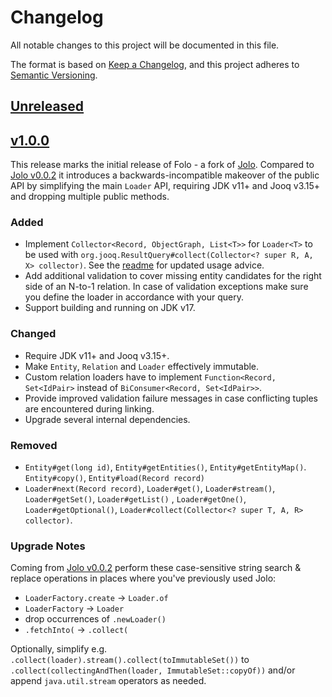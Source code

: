 # Changelog

All notable changes to this project will be documented in this file.

The format is based on [Keep a Changelog](https://keepachangelog.com/en/1.0.0/), and this project adheres
to [Semantic Versioning](https://semver.org/spec/v2.0.0.html).

## [Unreleased]



## [v1.0.0]

This release marks the initial release of Folo - a fork of [Jolo]. Compared to [Jolo v0.0.2] it introduces a backwards-incompatible
makeover of the public API by simplifying the main `Loader` API, requiring JDK v11+ and Jooq v3.15+ and dropping
multiple public methods.

### Added

- Implement `Collector<Record, ObjectGraph, List<T>>` for `Loader<T>` to be used
  with `org.jooq.ResultQuery#collect(Collector<? super R, A, X> collector)`. See the [readme](README.md) for updated
  usage advice.
- Add additional validation to cover missing entity candidates for the right side of an N-to-1 relation. In case of
  validation exceptions make sure you define the loader in accordance with your query.
- Support building and running on JDK v17.

### Changed

- Require JDK v11+ and Jooq v3.15+.
- Make `Entity`, `Relation` and `Loader` effectively immutable.
- Custom relation loaders have to implement `Function<Record, Set<IdPair>` instead of `BiConsumer<Record, Set<IdPair>>`.
- Provide improved validation failure messages in case conflicting tuples are encountered during linking.
- Upgrade several internal dependencies.

### Removed

- `Entity#get(long id)`, `Entity#getEntities()`, `Entity#getEntityMap()`. `Entity#copy()`, `Entity#load(Record record)`
- `Loader#next(Record record)`, `Loader#get()`, `Loader#stream()`, `Loader#getSet()`, `Loader#getList()`
  , `Loader#getOne()`, `Loader#getOptional()`, `Loader#collect(Collector<? super T, A, R> collector)`.

### Upgrade Notes

Coming from [Jolo v0.0.2] perform these case-sensitive
string search & replace operations in places where you've previously used Jolo:

- `LoaderFactory.create` -> `Loader.of`
- `LoaderFactory` -> `Loader`
- drop occurrences of `.newLoader()`
- `.fetchInto(` -> `.collect(`

Optionally, simplify e.g. `.collect(loader).stream().collect(toImmutableSet())`
to `.collect(collectingAndThen(loader, ImmutableSet::copyOf))` and/or append `java.util.stream` operators as needed.

[Unreleased]: https://github.com/ferdinand-swoboda/folo/compare/v1.0.0...HEAD

[v1.0.0]: https://github.com/ferdinand-swoboda/folo/compare/v0.0.2...v1.0.0

[Jolo]: https://github.com/PicnicSupermarket/jolo

[Jolo v0.0.2]: https://github.com/PicnicSupermarket/jolo/releases/tag/v0.0.2
